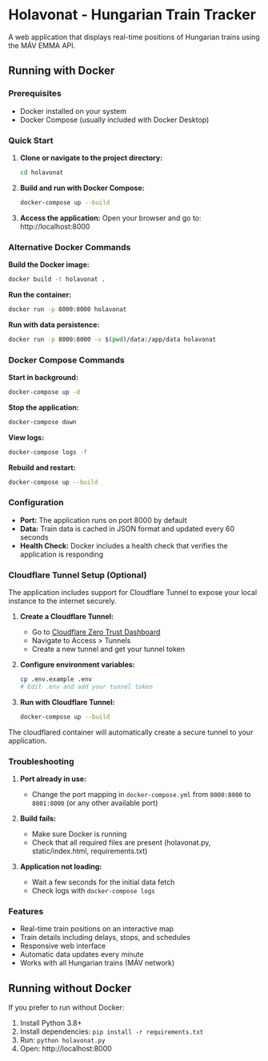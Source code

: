# Holavonat - Hungarian Train Tracker

A web application that displays real-time positions of Hungarian trains using the MÁV EMMA API.

## Running with Docker

### Prerequisites
- Docker installed on your system
- Docker Compose (usually included with Docker Desktop)

### Quick Start

1. **Clone or navigate to the project directory:**
   ```bash
   cd holavonat
   ```

2. **Build and run with Docker Compose:**
   ```bash
   docker-compose up --build
   ```

3. **Access the application:**
   Open your browser and go to: http://localhost:8000

### Alternative Docker Commands

**Build the Docker image:**
```bash
docker build -t holavonat .
```

**Run the container:**
```bash
docker run -p 8000:8000 holavonat
```

**Run with data persistence:**
```bash
docker run -p 8000:8000 -v $(pwd)/data:/app/data holavonat
```

### Docker Compose Commands

**Start in background:**
```bash
docker-compose up -d
```

**Stop the application:**
```bash
docker-compose down
```

**View logs:**
```bash
docker-compose logs -f
```

**Rebuild and restart:**
```bash
docker-compose up --build
```

### Configuration

- **Port:** The application runs on port 8000 by default
- **Data:** Train data is cached in JSON format and updated every 60 seconds
- **Health Check:** Docker includes a health check that verifies the application is responding

### Cloudflare Tunnel Setup (Optional)

The application includes support for Cloudflare Tunnel to expose your local instance to the internet securely.

1. **Create a Cloudflare Tunnel:**
   - Go to [Cloudflare Zero Trust Dashboard](https://one.dash.cloudflare.com/)
   - Navigate to Access > Tunnels
   - Create a new tunnel and get your tunnel token

2. **Configure environment variables:**
   ```bash
   cp .env.example .env
   # Edit .env and add your tunnel token
   ```

3. **Run with Cloudflare Tunnel:**
   ```bash
   docker-compose up --build
   ```

The cloudflared container will automatically create a secure tunnel to your application.

### Troubleshooting

1. **Port already in use:**
   - Change the port mapping in `docker-compose.yml` from `8000:8000` to `8001:8000` (or any other available port)

2. **Build fails:**
   - Make sure Docker is running
   - Check that all required files are present (holavonat.py, static/index.html, requirements.txt)

3. **Application not loading:**
   - Wait a few seconds for the initial data fetch
   - Check logs with `docker-compose logs`

### Features

- Real-time train positions on an interactive map
- Train details including delays, stops, and schedules
- Responsive web interface
- Automatic data updates every minute
- Works with all Hungarian trains (MÁV network)

## Running without Docker

If you prefer to run without Docker:

1. Install Python 3.8+
2. Install dependencies: `pip install -r requirements.txt`
3. Run: `python holavonat.py`
4. Open: http://localhost:8000